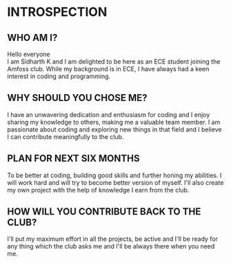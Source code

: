 # INTROSPECTION
## WHO AM I?
Hello everyone<br>
I am Sidharth K and I am delighted to be here as an ECE student joining the Amfoss club. While my background is in ECE, I have always had a keen interest in coding and programming.

## WHY SHOULD YOU CHOSE ME?
I have an unwavering dedication and enthusiasm for coding and I enjoy sharing my knowledge to others, making me a valuable team member. I am passionate about coding and exploring new things in that field and I believe I can contribute meaningfully to the club.

## PLAN FOR NEXT SIX MONTHS
To be better at coding, building good skills and further honing my abilities. I will work hard and will try to become better version of myself. I'll also create my own project with the help of knowledge I earn from the club.

## HOW WILL YOU CONTRIBUTE BACK TO THE CLUB?
I'll put my maximum effort in all the projects, be active and I'll be ready for any thing which the club asks me and I'll be always there when you need me.
